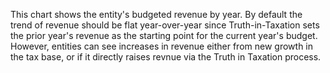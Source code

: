 This chart shows the entity's budgeted revenue by year. By default the trend of revenue should be flat year-over-year since Truth-in-Taxation sets the prior year's revenue as the starting point for the current year's budget. However, entities can see increases in revenue either from new growth in the tax base, or if it directly raises revnue via the Truth in Taxation process.
